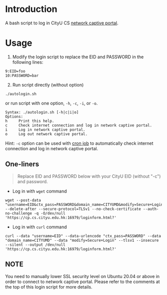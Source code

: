 # Introduction
A bash script to log in CityU CS [network captive portal](http://cp.cs.cityu.edu.hk:16978/login.html?).

# Usage

1. Modify the login script to replace the EID and PASSWORD in the following lines:
```
9:EID=foo
10:PASSWORD=bar
```
2. Run script directly (without option)
```
./autologin.sh
```
or run script with one option, `-h`, `-c`, `-i`, or `-o`.

```
Syntax: ./autologin.sh [-h|c|i|o]
Options:
h     Print this help.
c     Check internet connection and log in network captive portal.
i     Log in network captive portal.
o     Log out network captive portal.
```
Hint: `-c` option can be used with [cron job](https://www.hostinger.com/tutorials/cron-job) to automatically check internet connection and log in network captive portal.

## One-liners
> Replace EID and PASSWORD below with your CityU EID (without "-c") and password.
- Log in with `wget` command
```
wget --post-data "username=EID&ctx_pass=PASSWORD&domain_name=CITYUMD&modify=Secure+Login" --delete-after --secure-protocol=TLSv1 --no-check-certificate --auth-no-challenge -q -O/dev/null 'https://cp.cs.cityu.edu.hk:16979/loginform.html?'
```
- Log in with `curl` command
```
curl --data "username=EID" --data-urlencode "ctx_pass=PASSWORD" --data "domain_name=CITYUMD" --data "modify=Secure+Login" --tlsv1 --insecure --silent --output /dev/null 'https://cp.cs.cityu.edu.hk:16979/loginform.html?'
```

## NOTE
You need to manually lower SSL security level on Ubuntu 20.04 or above in order to connect to network captive portal. Please refer to the comments at the top of this login script for more details.
